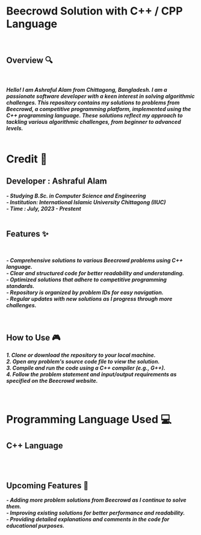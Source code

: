 # Beecrowd Solution with C++ / CPP Language
<br> 

## Overview 🔍
<br> 

***Hello! I am Ashraful Alam from Chittagong, Bangladesh. I am a passionate software developer with a keen interest in solving algorithmic challenges. This repository contains my solutions to problems from Beecrowd, a competitive programming platform, implemented using the C++ programming language. These solutions reflect my approach to tackling various algorithmic challenges, from beginner to advanced levels.***
<br> <br> 

# Credit 🙌

## Developer : Ashraful Alam
***- Studying B.Sc. in Computer Science and Engineering***  
***- Institution: International Islamic University Chittagong (IIUC)***  
***- Time : July, 2023 - Prestent***
<br> <br> 

## Features ✨
<br> 

***- Comprehensive solutions to various Beecrowd problems using C++ language.***  
***- Clear and structured code for better readability and understanding.***  
***- Optimized solutions that adhere to competitive programming standards.***  
***- Repository is organized by problem IDs for easy navigation.***  
***- Regular updates with new solutions as I progress through more challenges.***  
<br> <br> 

## How to Use 🎮

***1. Clone or download the repository to your local machine.***  
***2. Open any problem's source code file to view the solution.***  
***3. Compile and run the code using a C++ compiler (e.g., G++).***  
***4. Follow the problem statement and input/output requirements as specified on the Beecrowd website.***  
<br> <br> 

# Programming Language Used 💻

##  C++ Language
<br> <br> 

## Upcoming Features 🚀

***- Adding more problem solutions from Beecrowd as I continue to solve them.***  
***- Improving existing solutions for better performance and readability.***  
***- Providing detailed explanations and comments in the code for educational purposes.***  




<br><br><br> 



